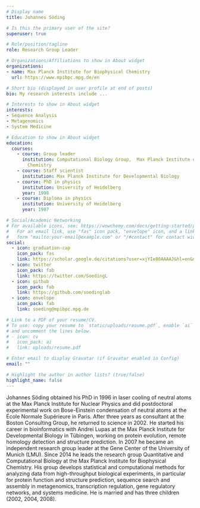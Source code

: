 ```yaml
---
# Display name
title: Johannes Söding

# Is this the primary user of the site?
superuser: true

# Role/position/tagline
role: Research Group Leader

# Organizations/Affiliations to show in About widget
organizations:
- name: Max Planck Institute for Biophysical Chemistry
  url: https://www.mpibpc.mpg.de/en

# Short bio (displayed in user profile at end of posts)
bio: My research interests include ...

# Interests to show in About widget
interests:
- Sequence Analysis
- Metagenomics
- System Medicine

# Education to show in About widget
education:
  courses:
    - course: Group leader
      institution: Computational Biology Group,  Max Planck Institute of Biophysical
        Chemistry
    - course: Staff scientist
      institution: Max Planck Institute for Developmental Biology
    - course: PhD in physics
      institution: University of Heidelberg
      year: 1998
    - course: Diploma in physics
      institution: University of Heidelberg
      year: 1987

# Social/Academic Networking
# For available icons, see: https://wowchemy.com/docs/getting-started/page-builder/#icons
#   For an email link, use "fas" icon pack, "envelope" icon, and a link in the
#   form "mailto:your-email@example.com" or "/#contact" for contact widget.
social:
  - icon: graduation-cap
    icon_pack: fas
    link: https://scholar.google.de/citations?user=xjYIe80AAAAJ&hl=en&oi=ao
  - icon: twitter
    icon_pack: fab
    link: https://twitter.com/SoedingL
  - icon: github
    icon_pack: fab
    link: https://github.com/soedinglab
  - icon: envelope
    icon_pack: fab
    link: soeding@mpibpc.mpg.de

# Link to a PDF of your resume/CV.
# To use: copy your resume to `static/uploads/resume.pdf`, enable `ai` icons in `params.toml`, 
# and uncomment the lines below.
# - icon: cv
#   icon_pack: ai
#   link: uploads/resume.pdf

# Enter email to display Gravatar (if Gravatar enabled in Config)
email: ""

# Highlight the author in author lists? (true/false)
highlight_name: false
---
```


Johannes Söding obtained his PhD in 1996 in laser cooling of neutral atoms at the Max Planck Institute for Nuclear Physics and did postdoctoral experimental work on Bose-Einstein condensation of neutral atoms at the École Normale Supérieure in Paris. After three years as consultant at the Boston Consulting Group, he returned to science in 2002. He started his career in bioinformatics with Andrei Lupas at the Max Planck Institute for Developmental Biology in Tübingen, working on protein evolution, remote homology detection and structure prediction. In 2007 he became an independent research group leader at the Gene Center of the University of Munich (LMU). Since 2014 he leads the research group Quantitative and Computational Biology at the Max Planck Institute for Biophysical Chemistry. His group develops statistical and computational methods for analyzing data from high-throughput biological experiments, in particular for protein function and structure prediction, sequence search and assembly in metagenomics, transcription regulation, gene regulatory networks, and systems medicine. He is married and has three children (2002, 2004, 2008). 

